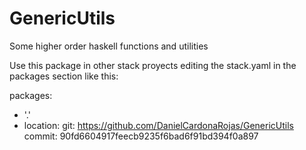 # GenericUtils
Some higher order haskell functions and utilities

Use this package in other stack proyects editing the stack.yaml in the packages section like this: 

packages:
- '.'
- location:
   git: https://github.com/DanielCardonaRojas/GenericUtils
   commit: 90fd6604917feecb9235f6bad6f91bd394f0a897
